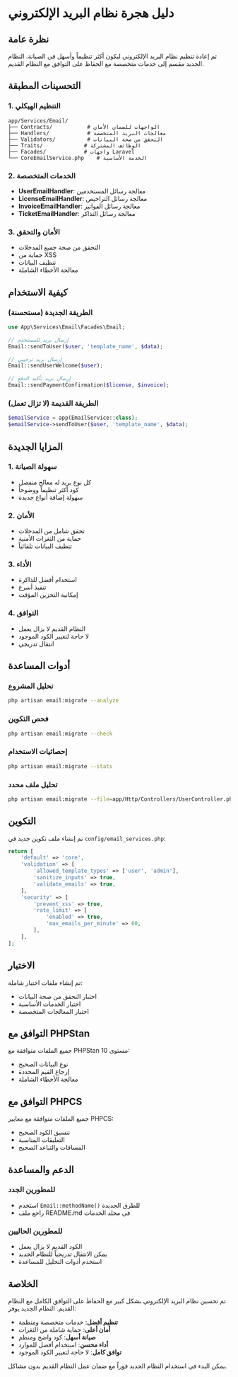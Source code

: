 # دليل هجرة نظام البريد الإلكتروني

## نظرة عامة

تم إعادة تنظيم نظام البريد الإلكتروني ليكون أكثر تنظيماً وأسهل في الصيانة. النظام الجديد مقسم إلى خدمات متخصصة مع الحفاظ على التوافق مع النظام القديم.

## التحسينات المطبقة

### 1. التنظيم الهيكلي
```
app/Services/Email/
├── Contracts/           # الواجهات للضمان الأمان
├── Handlers/            # معالجات البريد المتخصصة
├── Validators/          # التحقق من صحة البيانات
├── Traits/             # الوظائف المشتركة
├── Facades/            # واجهات Laravel
└── CoreEmailService.php    # الخدمة الأساسية
```

### 2. الخدمات المتخصصة
- **UserEmailHandler**: معالجة رسائل المستخدمين
- **LicenseEmailHandler**: معالجة رسائل التراخيص
- **InvoiceEmailHandler**: معالجة رسائل الفواتير
- **TicketEmailHandler**: معالجة رسائل التذاكر

### 3. الأمان والتحقق
- التحقق من صحة جميع المدخلات
- حماية من XSS
- تنظيف البيانات
- معالجة الأخطاء الشاملة

## كيفية الاستخدام

### الطريقة الجديدة (مستحسنة)
```php
use App\Services\Email\Facades\Email;

// إرسال بريد للمستخدم
Email::sendToUser($user, 'template_name', $data);

// إرسال بريد ترحيبي
Email::sendUserWelcome($user);

// إرسال بريد تأكيد الدفع
Email::sendPaymentConfirmation($license, $invoice);
```

### الطريقة القديمة (لا تزال تعمل)
```php
$emailService = app(EmailService::class);
$emailService->sendToUser($user, 'template_name', $data);
```

## المزايا الجديدة

### 1. سهولة الصيانة
- كل نوع بريد له معالج منفصل
- كود أكثر تنظيماً ووضوحاً
- سهولة إضافة أنواع جديدة

### 2. الأمان
- تحقق شامل من المدخلات
- حماية من الثغرات الأمنية
- تنظيف البيانات تلقائياً

### 3. الأداء
- استخدام أفضل للذاكرة
- تنفيذ أسرع
- إمكانية التخزين المؤقت

### 4. التوافق
- النظام القديم لا يزال يعمل
- لا حاجة لتغيير الكود الموجود
- انتقال تدريجي

## أدوات المساعدة

### تحليل المشروع
```bash
php artisan email:migrate --analyze
```

### فحص التكوين
```bash
php artisan email:migrate --check
```

### إحصائيات الاستخدام
```bash
php artisan email:migrate --stats
```

### تحليل ملف محدد
```bash
php artisan email:migrate --file=app/Http/Controllers/UserController.php
```

## التكوين

تم إنشاء ملف تكوين جديد في `config/email_services.php`:

```php
return [
    'default' => 'core',
    'validation' => [
        'allowed_template_types' => ['user', 'admin'],
        'sanitize_inputs' => true,
        'validate_emails' => true,
    ],
    'security' => [
        'prevent_xss' => true,
        'rate_limit' => [
            'enabled' => true,
            'max_emails_per_minute' => 60,
        ],
    ],
];
```

## الاختبار

تم إنشاء ملفات اختبار شاملة:
- اختبار التحقق من صحة البيانات
- اختبار الخدمات الأساسية
- اختبار المعالجات المتخصصة

## التوافق مع PHPStan

جميع الملفات متوافقة مع PHPStan مستوى 10:
- نوع البيانات الصحيح
- إرجاع القيم المحددة
- معالجة الأخطاء الشاملة

## التوافق مع PHPCS

جميع الملفات متوافقة مع معايير PHPCS:
- تنسيق الكود الصحيح
- التعليقات المناسبة
- المسافات والتباعد الصحيح

## الدعم والمساعدة

### للمطورين الجدد
- استخدم `Email::methodName()` للطرق الجديدة
- راجع ملف README.md في مجلد الخدمات

### للمطورين الحاليين
- الكود القديم لا يزال يعمل
- يمكن الانتقال تدريجياً للنظام الجديد
- استخدم أدوات التحليل للمساعدة

## الخلاصة

تم تحسين نظام البريد الإلكتروني بشكل كبير مع الحفاظ على التوافق الكامل مع النظام القديم. النظام الجديد يوفر:

- **تنظيم أفضل**: خدمات متخصصة ومنظمة
- **أمان أعلى**: حماية شاملة من الثغرات
- **صيانة أسهل**: كود واضح ومنظم
- **أداء محسن**: استخدام أفضل للموارد
- **توافق كامل**: لا حاجة لتغيير الكود الموجود

يمكن البدء في استخدام النظام الجديد فوراً مع ضمان عمل النظام القديم بدون مشاكل.
